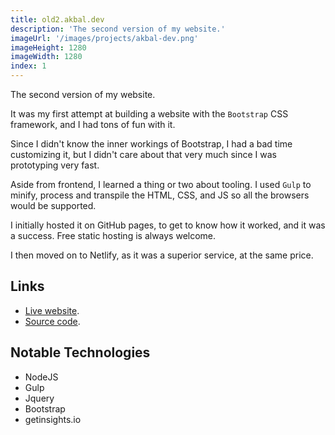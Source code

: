 ```yaml
---
title: old2.akbal.dev
description: 'The second version of my website.'
imageUrl: '/images/projects/akbal-dev.png'
imageHeight: 1280
imageWidth: 1280
index: 1
---
```


The second version of my website.

It was my first attempt at building a website with the `Bootstrap` CSS framework, and I had tons of fun with it.

Since I didn't know the inner workings of Bootstrap, I had a bad time customizing it, but I didn't care about that very much since I was prototyping very fast.

Aside from frontend, I learned a thing or two about tooling. I used `Gulp` to minify, process and transpile the HTML, CSS, and JS so all the browsers would be supported.

I initially hosted it on GitHub pages, to get to know how it worked, and it was a success. Free static hosting is always welcome.

I then moved on to Netlify, as it was a superior service, at the same price.

## Links

- [Live website](https://old2.akbal.dev).
- [Source code](https://github.com/AlejandroAkbal/akbal.dev/tree/old/initial-version).

## Notable Technologies

- NodeJS
- Gulp
- Jquery
- Bootstrap
- getinsights.io
